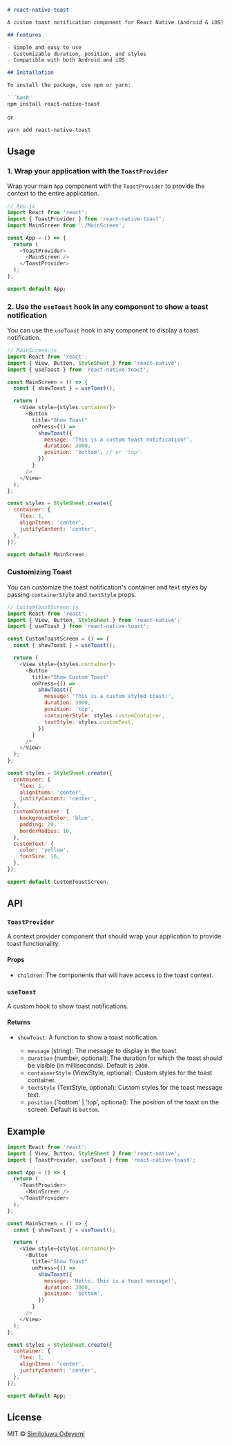 
```markdown
# react-native-toast

A custom toast notification component for React Native (Android & iOS).

## Features

- Simple and easy to use
- Customizable duration, position, and styles
- Compatible with both Android and iOS

## Installation

To install the package, use npm or yarn:

```bash
npm install react-native-toast
```

or

```bash
yarn add react-native-toast
```

## Usage

### 1. Wrap your application with the `ToastProvider`

Wrap your main `App` component with the `ToastProvider` to provide the context to the entire application.

```javascript
// App.js
import React from 'react';
import { ToastProvider } from 'react-native-toast';
import MainScreen from './MainScreen';

const App = () => {
  return (
    <ToastProvider>
      <MainScreen />
    </ToastProvider>
  );
};

export default App;
```

### 2. Use the `useToast` hook in any component to show a toast notification

You can use the `useToast` hook in any component to display a toast notification.

```javascript
// MainScreen.js
import React from 'react';
import { View, Button, StyleSheet } from 'react-native';
import { useToast } from 'react-native-toast';

const MainScreen = () => {
  const { showToast } = useToast();

  return (
    <View style={styles.container}>
      <Button
        title="Show Toast"
        onPress={() =>
          showToast({
            message: 'This is a custom toast notification!',
            duration: 3000,
            position: 'bottom', // or 'top'
          })
        }
      />
    </View>
  );
};

const styles = StyleSheet.create({
  container: {
    flex: 1,
    alignItems: 'center',
    justifyContent: 'center',
  },
});

export default MainScreen;
```

### Customizing Toast

You can customize the toast notification's container and text styles by passing `containerStyle` and `textStyle` props.

```javascript
// CustomToastScreen.js
import React from 'react';
import { View, Button, StyleSheet } from 'react-native';
import { useToast } from 'react-native-toast';

const CustomToastScreen = () => {
  const { showToast } = useToast();

  return (
    <View style={styles.container}>
      <Button
        title="Show Custom Toast"
        onPress={() =>
          showToast({
            message: 'This is a custom styled toast!',
            duration: 3000,
            position: 'top',
            containerStyle: styles.customContainer,
            textStyle: styles.customText,
          })
        }
      />
    </View>
  );
};

const styles = StyleSheet.create({
  container: {
    flex: 1,
    alignItems: 'center',
    justifyContent: 'center',
  },
  customContainer: {
    backgroundColor: 'blue',
    padding: 20,
    borderRadius: 10,
  },
  customText: {
    color: 'yellow',
    fontSize: 16,
  },
});

export default CustomToastScreen;
```

## API

### `ToastProvider`

A context provider component that should wrap your application to provide toast functionality.

#### Props

- `children`: The components that will have access to the toast context.

### `useToast`

A custom hook to show toast notifications.

#### Returns

- `showToast`: A function to show a toast notification.

  - `message` (string): The message to display in the toast.
  - `duration` (number, optional): The duration for which the toast should be visible (in milliseconds). Default is `2000`.
  - `containerStyle` (ViewStyle, optional): Custom styles for the toast container.
  - `textStyle` (TextStyle, optional): Custom styles for the toast message text.
  - `position` ('bottom' | 'top', optional): The position of the toast on the screen. Default is `bottom`.

## Example

```javascript
import React from 'react';
import { View, Button, StyleSheet } from 'react-native';
import { ToastProvider, useToast } from 'react-native-toast';

const App = () => {
  return (
    <ToastProvider>
      <MainScreen />
    </ToastProvider>
  );
};

const MainScreen = () => {
  const { showToast } = useToast();

  return (
    <View style={styles.container}>
      <Button
        title="Show Toast"
        onPress={() =>
          showToast({
            message: 'Hello, this is a toast message!',
            duration: 3000,
            position: 'bottom',
          })
        }
      />
    </View>
  );
};

const styles = StyleSheet.create({
  container: {
    flex: 1,
    alignItems: 'center',
    justifyContent: 'center',
  },
});

export default App;
```

## License

MIT © [Similoluwa Odeyemi](https://github.com/simdanonline)
```